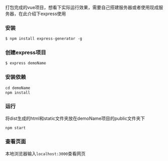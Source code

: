 打包完成的vue项目，想看下实际运行效果，需要自己搭建服务器或者使用现成服务器，在此介绍下express使用

### 安装
```js
$ npm install express-generator -g
```

### 创建express项目
```js
$ express demoName
```
### 安装依赖
```js
cd demoName
npm install
```
### 运行
将dist生成的html和static文件夹放在demoName项目的public文件夹下
```js
npm start
```

### 查看页面
本地浏览器输入`localhost:3000`查看网页
